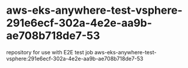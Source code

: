 # aws-eks-anywhere-test-vsphere-291e6ecf-302a-4e2e-aa9b-ae708b718de7-53
repository for use with E2E test job aws-eks-anywhere-test-vsphere:291e6ecf-302a-4e2e-aa9b-ae708b718de7-53

